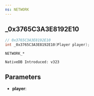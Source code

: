 ```yaml
---
ns: NETWORK
---
```

## _0x3765C3A3E8192E10

```c
// 0x3765C3A3E8192E10
int _0x3765C3A3E8192E10(Player player);
```

```
NETWORK_*

NativeDB Introduced: v323
```

## Parameters
* **player**:

